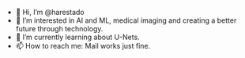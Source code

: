 - 👋 Hi, I’m @harestado
- 👀 I’m interested in AI and ML, medical imaging and creating a better future through technology.
- 🌱 I’m currently learning about U-Nets.
- 📫 How to reach me: Mail works just fine.

<!---
harestado/harestado is a ✨ special ✨ repository because its `README.md` (this file) appears on your GitHub profile.
You can click the Preview link to take a look at your changes.
--->
